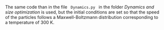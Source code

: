 The same code than in the file <code> Dynamics.py </code> in the folder <i> Dynamics and size optimization</i> is used, but the initial conditions are set so that the speed of the particles follows a Maxwell-Boltzmann distribution corresponding to a temperature of 300 K.
